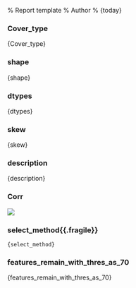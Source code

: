 % Report template 
% Author
% {today}

### Cover_type

{Cover_type}

### shape

{shape}

### dtypes

{dtypes}

### skew

{skew}

### description

{description}

### Corr

![]({Corr})

### select_method{{.fragile}}

```{{.python}}
{select_method}
```

### features_remain_with_thres_as_70

{features_remain_with_thres_as_70}

